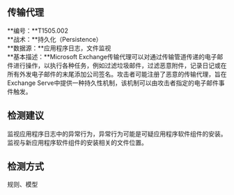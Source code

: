 ## 传输代理  
**编号：**T1505.002  
**战术：**持久化（Persistence）  
**数据源：**应用程序日志，文件监视  
**基本描述：**Microsoft Exchange传输代理可以对通过传输管道传递的电子邮件进行操作，以执行各种任务，例如过滤垃圾邮件，过滤恶意附件，记录日记或在所有外发电子邮件的末尾添加公司签名。攻击者可能注册了恶意的传输代理，旨在Exchange Serve中提供一种持久性机制，该机制可以由攻击者指定的电子邮件事件触发。  
## 检测建议  
监视应用程序日志中的异常行为，异常行为可能是可疑应用程序软件组件的安装。
监视与新应用程序软件组件的安装相关的文件位置。  
## 检测方式  
规则、模型